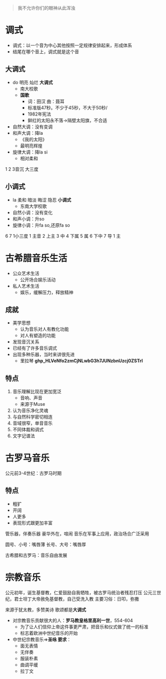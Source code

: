 > 我不允许你们的眼神从此浑浊

# 调式
- 调式：以一个音为中心其他按照一定规律安排起来，形成体系
- 结尾在哪个音上，调式就是这个音

## 大调式
- do 明亮 灿烂 **大调式**
	- 南大校歌
	- **国歌**   
		- 词：田汉 曲：聂耳
		- 标准版47秒。不少于45秒，不大于50秒/
		- 1982年宪法
		- 鲜红的太阳永不落->隔壁太阳旗，不合适
- 自然大调：没有变调
- 和声大调：降la 
	- 《我的太阳》 
	- 最明亮辉煌
- 旋律大调：降la si 
	- 相对柔和

1 2 3音沉 大三度
## 小调式
- la 柔和 暗淡 晦涩 隐忍 **小调式**
	- 东南大学校歌
- 自然小调：没有变化
-  和声小调：升so
-  旋律小调：升fa so,还原fa so

6 7 1小三度
1 主音
2 上主
3 中
4 下属
5 属
6 下中
7 导
1 主


# 古希腊音乐生活
- 公众艺术生活
	- 公开场合娱乐活动
- 私人艺术生活
	- 娱乐，缓解压力，释放精神

## 成就
- 美学思想
	- 认为音乐对人有教化功能
	- 对人有塑造的功能
- 发现音沉关系
- 已经有了许多音乐调式
- 出现多种乐器，当时来讲很先进
	- 里拉琴
**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**

## 特点
1. 音乐理解比现在更加宽泛
	- 音响、声音
	- 来源于Muse
2. 认为音乐净化灵魂
3. 与自然科学密切相连
4. 音域很窄，单音音乐
5. 不同体裁和调式
6. 文字记谱法

# 古罗马音乐
公元前3-4世纪：古罗马时期
## 特点
- 粗犷
- 开阔
- 人更多
- 表现形式跟更加丰富

管乐器，伴奏乐器
豪华外在，喧闹
音乐在军事上应用，政治场合广泛采用


圆号、小号：嘴唇薄
长号、大号：嘴唇厚


古希腊和古罗马：音乐自由发展

# 宗教音乐
公元初年，诞生基督教，仁爱鼓励自我牺牲，被古罗马统治者残忍打压
公元三世纪，君士坦丁大帝赦免基督教，自己受洗入教
主要习俗：日叩，弥撒

来源于犹太教，多赞美诗
歌颂都是**大调式**
- 对宗教音乐贡献很大的人：**罗马教皇格里高利一世**，554-604
	- 为了让人们信仰上帝这件事更严肃，把音乐和仪式做了统一的标准
	- 标志着欧洲中世纪音乐的开始
- 中世纪宗教音乐=>**圣咏 要求**：
	- 面无表情
	- 无伴奏
	- 服装朴素
	- 曲调平缓
	- 拉丁文

